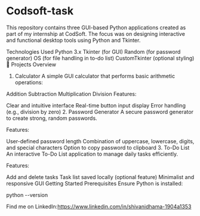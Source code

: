 # Codsoft-task
This repository contains three GUI-based Python applications created as part of my internship at CodSoft. The focus was on designing interactive and functional desktop tools using Python and Tkinter.

Technologies Used
Python 3.x
Tkinter (for GUI)
Random (for password generator)
OS (for file handling in to-do list)
CustomTkinter (optional styling)
📱 Projects Overview
1. Calculator
A simple GUI calculator that performs basic arithmetic operations:

Addition
Subtraction
Multiplication
Division
Features:

Clear and intuitive interface
Real-time button input display
Error handling (e.g., division by zero)
2. Password Generator
A secure password generator to create strong, random passwords.

Features:

User-defined password length
Combination of uppercase, lowercase, digits, and special characters
Option to copy password to clipboard
3. To-Do List
An interactive To-Do List application to manage daily tasks efficiently.

Features:

Add and delete tasks
Task list saved locally (optional feature)
Minimalist and responsive GUI
Getting Started
Prerequisites
Ensure Python is installed:

python --version

Find me on LinkedIn:https://www.linkedin.com/in/shivanidhama-1904a1353

